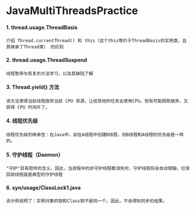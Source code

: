 # JavaMultiThreadsPractice

#### 1. thread.usage.ThreadBasis
    介绍 Thread.currentThread() 和 this（这个this等价于ThreadBasis的实例类，且其继承了Thread类） 的区别
    
#### 2. thread.usage.ThreadSuspend
    线程暂停与恢复的方法学习，以及其缺陷了解

#### 3. Thread.yield() 方法
    该方法使得当前线程放弃当前 CPU 资源，让给其他的任务去使用CPU。但有可能刚刚放弃，又获得 CPU 时间片了。
    
#### 4. 线程优先级
    线程优先级的继承性：在Java中，如在A线程中创建B线程，则B线程和A线程的优先级是一样的。

#### 5. 守护线程（Daemon）
    "守护"具有陪伴的含义。因此，当进程中的非守护线程都消失时，守护线程将会自动销毁。垃圾回收线程就是典型的守护线程

#### 6. syn/usage/ClassLock1.java
    该示例说明了：实例对象的锁和Class锁不是同一个。因此，不会得到同步的结果。